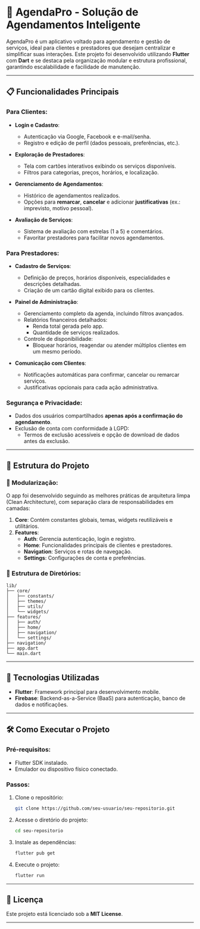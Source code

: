 
# 📅 AgendaPro - Solução de Agendamentos Inteligente

AgendaPro é um aplicativo voltado para agendamento e gestão de serviços, ideal para clientes e prestadores que desejam centralizar e simplificar suas interações. Este projeto foi desenvolvido utilizando **Flutter** com **Dart** e se destaca pela organização modular e estrutura profissional, garantindo escalabilidade e facilidade de manutenção.

---

## 📋 Funcionalidades Principais

### Para Clientes:
- **Login e Cadastro**:
  - Autenticação via Google, Facebook e e-mail/senha.
  - Registro e edição de perfil (dados pessoais, preferências, etc.).

- **Exploração de Prestadores**:
  - Tela com cartões interativos exibindo os serviços disponíveis.
  - Filtros para categorias, preços, horários, e localização.

- **Gerenciamento de Agendamentos**:
  - Histórico de agendamentos realizados.
  - Opções para **remarcar**, **cancelar** e adicionar **justificativas** (ex.: imprevisto, motivo pessoal).

- **Avaliação de Serviços**:
  - Sistema de avaliação com estrelas (1 a 5) e comentários.
  - Favoritar prestadores para facilitar novos agendamentos.

### Para Prestadores:
- **Cadastro de Serviços**:
  - Definição de preços, horários disponíveis, especialidades e descrições detalhadas.
  - Criação de um cartão digital exibido para os clientes.

- **Painel de Administração**:
  - Gerenciamento completo da agenda, incluindo filtros avançados.
  - Relatórios financeiros detalhados:
    - Renda total gerada pelo app.
    - Quantidade de serviços realizados.
  - Controle de disponibilidade:
    - Bloquear horários, reagendar ou atender múltiplos clientes em um mesmo período.

- **Comunicação com Clientes**:
  - Notificações automáticas para confirmar, cancelar ou remarcar serviços.
  - Justificativas opcionais para cada ação administrativa.

### Segurança e Privacidade:
- Dados dos usuários compartilhados **apenas após a confirmação do agendamento**.
- Exclusão de conta com conformidade à LGPD:
  - Termos de exclusão acessíveis e opção de download de dados antes da exclusão.

---

## 📂 Estrutura do Projeto

### 🌟 Modularização:
O app foi desenvolvido seguindo as melhores práticas de arquitetura limpa (Clean Architecture), com separação clara de responsabilidades em camadas:

1. **Core**: Contém constantes globais, temas, widgets reutilizáveis e utilitários.
2. **Features**:
   - **Auth**: Gerencia autenticação, login e registro.
   - **Home**: Funcionalidades principais de clientes e prestadores.
   - **Navigation**: Serviços e rotas de navegação.
   - **Settings**: Configurações de conta e preferências.

### 🌲 Estrutura de Diretórios:
```plaintext
lib/
├── core/
│   ├── constants/
│   ├── themes/
│   ├── utils/
│   └── widgets/
├── features/
│   ├── auth/
│   ├── home/
│   ├── navigation/
│   └── settings/
├── navigation/
├── app.dart
└── main.dart
```

---

## 🚀 Tecnologias Utilizadas
- **Flutter**: Framework principal para desenvolvimento mobile.
- **Firebase**: Backend-as-a-Service (BaaS) para autenticação, banco de dados e notificações.

---

## 🛠️ Como Executar o Projeto

### Pré-requisitos:
- Flutter SDK instalado.
- Emulador ou dispositivo físico conectado.

### Passos:
1. Clone o repositório:
   ```bash
   git clone https://github.com/seu-usuario/seu-repositorio.git
   ```
2. Acesse o diretório do projeto:
   ```bash
   cd seu-repositorio
   ```
3. Instale as dependências:
   ```bash
   flutter pub get
   ```
4. Execute o projeto:
   ```bash
   flutter run
   ```

---

## 📜 Licença
Este projeto está licenciado sob a **MIT License**.

---


